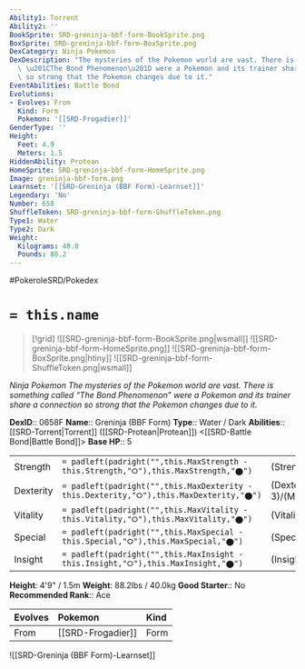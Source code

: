 ```yaml
---
Ability1: Torrent
Ability2: ''
BookSprite: SRD-greninja-bbf-form-BookSprite.png
BoxSprite: SRD-greninja-bbf-form-BoxSprite.png
DexCategory: Ninja Pokemon
DexDescription: "The mysteries of the Pokemon world are vast. There is something called\
  \ \u201CThe Bond Phenomenon\u201D were a Pokemon and its trainer share a connection\
  \ so strong that the Pokemon changes due to it."
EventAbilities: Battle Bond
Evolutions:
- Evolves: From
  Kind: Form
  Pokemon: '[[SRD-Frogadier]]'
GenderType: ''
Height:
  Feet: 4.9
  Meters: 1.5
HiddenAbility: Protean
HomeSprite: SRD-greninja-bbf-form-HomeSprite.png
Image: greninja-bbf-form.png
Learnset: '[[SRD-Greninja (BBF Form)-Learnset]]'
Legendary: 'No'
Number: 658
ShuffleToken: SRD-greninja-bbf-form-ShuffleToken.png
Type1: Water
Type2: Dark
Weight:
  Kilograms: 40.0
  Pounds: 88.2
---
```


#PokeroleSRD/Pokedex

# `= this.name`

> [!grid]
> ![[SRD-greninja-bbf-form-BookSprite.png|wsmall]]
> ![[SRD-greninja-bbf-form-HomeSprite.png]]
> ![[SRD-greninja-bbf-form-BoxSprite.png|htiny]]
> ![[SRD-greninja-bbf-form-ShuffleToken.png|wsmall]]


*Ninja Pokemon*
*The mysteries of the Pokemon world are vast. There is something called “The Bond Phenomenon” were a Pokemon and its trainer share a connection so strong that the Pokemon changes due to it.*

**DexID**:: 0658F
**Name**:: Greninja (BBF Form)
**Type**:: Water / Dark
**Abilities**:: [[SRD-Torrent|Torrent]] ([[SRD-Protean|Protean]]) <[[SRD-Battle Bond|Battle Bond]]>
**Base HP**:: 5

|           |                                                                                        |                                          |
| --------- | -------------------------------------------------------------------------------------- | ---------------------------------------- |
| Strength  | `= padleft(padright("",this.MaxStrength - this.Strength,"⭘"),this.MaxStrength,"⬤")`    | (Strength::3)/(MaxStrength::6)   |
| Dexterity | `= padleft(padright("",this.MaxDexterity - this.Dexterity,"⭘"),this.MaxDexterity,"⬤")` | (Dexterity:: 3)/(MaxDexterity::7) |
| Vitality  | `= padleft(padright("",this.MaxVitality - this.Vitality,"⭘"),this.MaxVitality,"⬤")`    | (Vitality::2)/(MaxVitality::4)   |
| Special   | `= padleft(padright("",this.MaxSpecial - this.Special,"⭘"),this.MaxSpecial,"⬤")`       | (Special::3)/(MaxSpecial::6)     |
| Insight   | `= padleft(padright("",this.MaxInsight - this.Insight,"⭘"),this.MaxInsight,"⬤")`       | (Insight::2)/(MaxInsight::5)     |

**Height**: 4'9" / 1.5m
**Weight**: 88.2lbs / 40.0kg
**Good Starter**:: No
**Recommended Rank**:: Ace

| Evolves   | Pokemon           | Kind   |
|:----------|:------------------|:-------|
| From      | [[SRD-Frogadier]] | Form   |

![[SRD-Greninja (BBF Form)-Learnset]]